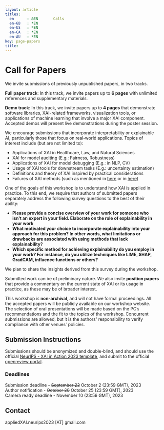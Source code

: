 ```yaml
---
layout: article
titles:
  en      : &EN       Calls
  en-GB   : *EN
  en-US   : *EN
  en-CA   : *EN
  en-AU   : *EN
key: page-papers
title:
---
```


<style>
.article__header h1 {
    display: none;
}
</style>

# Call for Papers

We invite submissions of previously unpublished papers, in two tracks.


**Full paper track**: In this track, we invite papers up to **6 pages** with unlimited references and supplementary materials. 

**Demo track**: In this track, we invite papers up to **4 pages** that demonstrate software libraries, XAI-related frameworks, visualization tools, or applications of machine learning that involve a major XAI component. Accepted demos will present live demonstrations during the poster session.


We encourage submissions that incorporate interpretability or explainable AI, particularly those that focus on real-world applications. Topics of interest include (but are not limited to):
- Applications of XAI in Healthcare, Law, and Natural Sciences
- XAI for model auditing (E.g.: Fairness, Robustness)
- Applications of XAI for model debugging (E.g.: in NLP, CV)
- Usage of XAI tools for downstream tasks (E.g.: uncertainty estimation)
- Definitions and theory of XAI inspired by practical considerations
- Failures of XAI methods (such as mentioned in [here](https://www.alexmeinke.de/2023/03/24/pitfalls-of-interpretability.html) or in [here](https://arxiv.org/pdf/2306.04719.pdf))



One of the goals of this workshop is to understand how XAI is applied in practice. To this end, we require that authors of submitted papers separately address the following survey questions to the best of their ability: 
- **Please provide a concise overview of your work for someone who isn't an expert in your field. Elaborate on the role of explainability in your work**
- **What motivated your choice to incorporate explainability into your approach for this problem? In other words, what limitations or drawbacks are associated with using methods that lack explainability?** 
- **Which specific method for achieving explainability do you employ in your work? For instance, do you utilize techniques like LIME, SHAP, GradCAM, influence functions or others?**

We plan to share the insights derived from this survey during the workshop.

Submitted work can be of preliminary nature. We also invite **position papers** that provide a commentary on the current state of XAI or its usage in practice, as these may be of broader interest.

This workshop is **non-archival**, and will not have formal proceedings. All the accepted papers will be publicly available on our workshop website. The selection of oral presentations will be made based on the PC’s recommendations and the fit to the topics of the workshop. Concurrent submissions are allowed, but it is the authors' responsibility to verify compliance with other venues' policies. 





## Submission Instructions

Submissions should be anonymized and double-blind, and should use the official [NeurIPS - XAI in Action 2023 template](https://www.overleaf.com/read/zhfxgcyjcknh), and submit to the official [openreview portal](https://openreview.net/group?id=NeurIPS.cc/2023/Workshop/XAIA&referrer=%5BHomepage%5D(%2F)). 

### Deadlines 
Submission deadline - ~~September 22~~ October 2 (23:59 GMT), 2023 \
Author notification - ~~October 20~~ October 25 (23:59 GMT), 2023 \
Camera ready deadline -  November 10 (23:59 GMT), 2023

## Contact
appliedXAI.neurips2023 [AT] gmail.com
